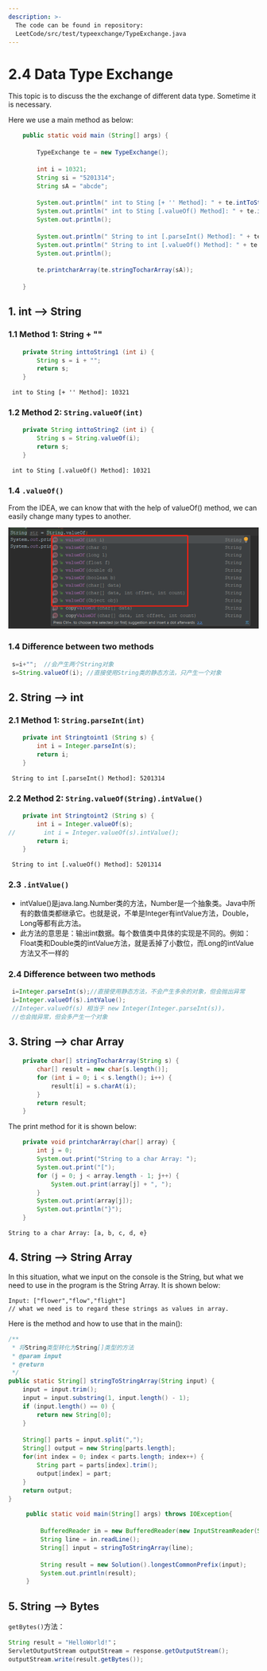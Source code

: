 ```yaml
---
description: >-
  The code can be found in repository:
  LeetCode/src/test/typeexchange/TypeExchange.java
---
```


# 2.4 Data Type Exchange

This topic is to discuss the the exchange of different data type. Sometime it is necessary.

Here we use a main method as below:

```java
    public static void main (String[] args) {

        TypeExchange te = new TypeExchange();

        int i = 10321;
        String si = "5201314";
        String sA = "abcde";

        System.out.println(" int to Sting [+ '' Method]: " + te.intToString1(i));
        System.out.println(" int to Sting [.valueOf() Method]: " + te.intToString2(i));
        System.out.println();

        System.out.println(" String to int [.parseInt() Method]: " + te.StringToint1(si));
        System.out.println(" String to int [.valueOf() Method]: " + te.StringToint2(si));
        System.out.println();

        te.printcharArray(te.stringTocharArray(sA));

    }
```

## 1. int --&gt; String

### 1.1 Method 1: String + ""

```java
    private String inttoString1 (int i) {
        String s = i + "";
        return s;
    }
```

```text
 int to Sting [+ '' Method]: 10321
```

### 1.2 Method 2: `String.valueOf(int)`

```java
    private String inttoString2 (int i) {
        String s = String.valueOf(i);
        return s;
    }
```

```text
 int to Sting [.valueOf() Method]: 10321
```

### 1.4 `.valueOf()`

From the IDEA, we can know that with the help of valueOf\(\) method, we can easily change many types to another.

![](../.gitbook/assets/image%20%2843%29.png)

### 1.4 Difference between two methods

```java
 s=i+"";  //会产生两个String对象
 s=String.valueOf(i); //直接使用String类的静态方法，只产生一个对象
```

## 2. String --&gt; int

### 2.1 Method 1: `String.parseInt(int)`

```java
    private int Stringtoint1 (String s) {
        int i = Integer.parseInt(s);
        return i;
    }
```

```text
 String to int [.parseInt() Method]: 5201314
```

### 2.2 Method 2: `String.valueOf(String).intValue()`

```java
    private int Stringtoint2 (String s) {
        int i = Integer.valueOf(s);
//        int i = Integer.valueOf(s).intValue();
        return i;
    }
```

```text
 String to int [.valueOf() Method]: 5201314
```

### 2.3 `.intValue()`

*  intValue\(\)是java.lang.Number类的方法，Number是一个抽象类。Java中所有的数值类都继承它。也就是说，不单是Integer有intValue方法，Double，Long等都有此方法。
*  此方法的意思是：输出int数据。每个数值类中具体的实现是不同的。例如：  Float类和Double类的intValue方法，就是丢掉了小数位，而Long的intValue方法又不一样的

### 2.4 Difference between two methods

```java
 i=Integer.parseInt(s);//直接使用静态方法，不会产生多余的对象，但会抛出异常
 i=Integer.valueOf(s).intValue();
 //Integer.valueOf(s) 相当于 new Integer(Integer.parseInt(s))，
 //也会抛异常，但会多产生一个对象
```

## 3. String --&gt; char Array

```java
    private char[] stringTocharArray(String s) {
        char[] result = new char[s.length()];
        for (int i = 0; i < s.length(); i++) {
            result[i] = s.charAt(i);
        }
        return result;
    }
```

The print method for it is shown below:

```java
    private void printcharArray(char[] array) {
        int j = 0;
        System.out.print("String to a char Array: ");
        System.out.print("[");
        for (j = 0; j < array.length - 1; j++) {
            System.out.print(array[j] + ", ");
        }
        System.out.print(array[j]);
        System.out.println("}");
    }
```

```text
String to a char Array: [a, b, c, d, e}
```

## 4. String --&gt; String Array

In this situation, what we input on the console is the String, but what we need to use in the program is the String Array. It is shown below:

```text
Input: ["flower","flow","flight"] 
// what we need is to regard these strings as values in array.
```

Here is the method and how to use that in the main\(\):

```java
/**
 * 将String类型转化为String[]类型的方法
 * @param input
 * @return
 */
public static String[] stringToStringArray(String input) {
    input = input.trim();
    input = input.substring(1, input.length() - 1);
    if (input.length() == 0) {
        return new String[0];
    }

    String[] parts = input.split(",");
    String[] output = new String[parts.length];
    for(int index = 0; index < parts.length; index++) {
        String part = parts[index].trim();
        output[index] = part;
    }
    return output;
}
```

```java
     public static void main(String[] args) throws IOException{

         BufferedReader in = new BufferedReader(new InputStreamReader(System.in));
         String line = in.readLine();
         String[] input = stringToStringArray(line);

         String result = new Solution().longestCommonPrefix(input);
         System.out.println(result);
     }
```

## 5. String --&gt; Bytes

`getBytes()`方法：

```java
String result = "HelloWorld!"；
ServletOutputStream outputStream = response.getOutputStream();
outputStream.write(result.getBytes());
```


